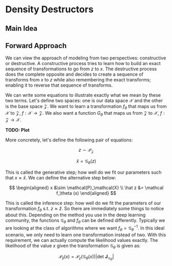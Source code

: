 # Density Destructors


## Main Idea


## Forward Approach

We can view the approach of modeling from two perspectives: constructive or destructive. A constructive process tries to learn how to build an exact sequence of transformations to go from $z$ to $x$. The destructive process does the complete opposite and decides to create a sequence of transforms from $x$ to $z$ while also remembering the exact transforms; enabling it to reverse that sequence of transforms.

We can write some equations to illustrate exactly what we mean by these two terms. Let's define two spaces: one is our data space $\mathcal X$ and the other is the base space $\mathcal Z$. We want to learn a transformation $f_\theta$ that maps us from $\mathcal X$ to $\mathcal Z$, $f : \mathcal X \rightarrow \mathcal Z$. We also want a function $G_\theta$ that maps us from $\mathcal Z$ to $\mathcal X$, $f : \mathcal Z \rightarrow \mathcal X$.

**TODO: Plot**

More concretely, let's define the following pair of equations:

$$
z \sim \mathcal{P}_\mathcal{Z}
$$

$$
\hat x = \mathcal G_\theta (z)
$$

This is called the generative step; how well do we fit our parameters such that $x \approx \hat x$. We can define the alternative step below:

$$
\begin{aligned}
x &\sim \mathcal{P}_\mathcal{X} \\
\hat z &= \mathcal f_\theta (x)
\end{aligned}
$$

This is called the inference step: how well do we fit the parameters of our transformation $f_\theta$ s.t. $z \approx \hat z$. So there are immediately some things to notice about this. Depending on the method you use in the deep learning community, the functions $\mathcal G_\theta$ and $f_\theta$ can be defined differently. Typically we are looking at the class of algorithms where we want $f_\theta = \mathcal G_\theta^{-1}$. In this ideal scenario, we only need to learn one transformation instead of two. With this requirement, we can actually compute the likelihood values exactly. The likelihood of the value $x$ given the transformation $\mathcal G_\theta$ is given as:

$$\mathcal P_{\hat x}(x)=\mathcal P_{z} \left( \mathcal G_\theta (x) \right)\left| \text{det } \mathbf J_{\mathcal G_\theta} \right|$$